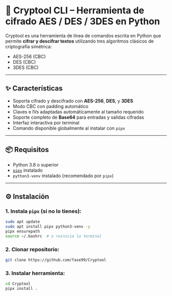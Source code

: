 # 🔐 Cryptool CLI – Herramienta de cifrado AES / DES / 3DES en Python

Cryptool es una herramienta de línea de comandos escrita en Python que permite **cifrar y descifrar textos** utilizando tres algoritmos clásicos de criptografía simétrica:

- AES-256 (CBC)
- DES (CBC)
- 3DES (CBC)

---

## ✨ Características

- Soporta cifrado y descifrado con **AES-256**, **DES**, y **3DES**
- Modo CBC con padding automático
- Claves e IVs adaptadas automáticamente al tamaño requerido
- Soporte completo de **Base64** para entradas y salidas cifradas
- Interfaz interactiva por terminal
- Comando disponible globalmente al instalar con `pipx`

---

## 📦 Requisitos

- Python 3.8 o superior
- [`pipx`](https://pypa.github.io/pipx/) instalado
- `python3-venv` instalado (recomendado por `pipx`)

---

## ⚙️ Instalación

### 1. Instala `pipx` (si no lo tienes):

```bash
sudo apt update
sudo apt install pipx python3-venv -y
pipx ensurepath
source ~/.bashrc  # o reinicia la terminal
```

### 2. Clonar repositorio:
```bash
git clone https://github.com/fase99/Cryptool
```

### 3. Instalar herramienta: 
```bash
cd Cryptool
pipx install .
```

